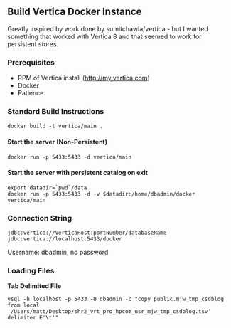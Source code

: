 ## Build Vertica Docker Instance

Greatly inspired by work done by sumitchawla/vertica - but I wanted something that worked with Vertica 8 and that seemed to work for persistent stores.

### Prerequisites
- RPM of Vertica install (http://my.vertica.com)
- Docker
- Patience

### Standard Build Instructions

`docker build -t vertica/main .`

#### Start the server (Non-Persistent) 

`docker run -p 5433:5433 -d vertica/main`

#### Start the server with persistent catalog on exit
    export datadir=`pwd`/data
    docker run -p 5433:5433 -d -v $datadir:/home/dbadmin/docker vertica/main

### Connection String
    jdbc:vertica://VerticaHost:portNumber/databaseName
    jdbc:vertica://localhost:5433/docker

Username: dbadmin, no password

### Loading Files

**Tab Delimited File**
        
    vsql -h localhost -p 5433 -U dbadmin -c "copy public.mjw_tmp_csdblog from local '/Users/matt/Desktop/shr2_vrt_pro_hpcom_usr_mjw_tmp_csdblog.tsv' delimiter E'\t'"
